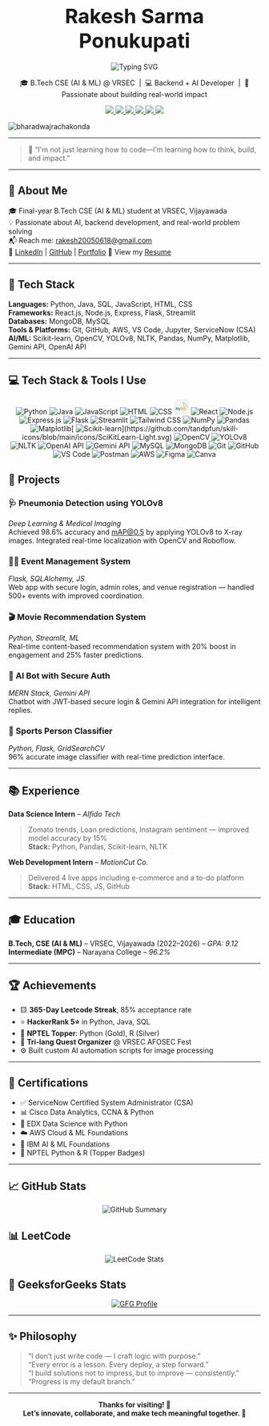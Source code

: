 <h1 align="center">
  <strong style="font-size:40px;">Rakesh Sarma Ponukupati</strong>
</h1>

<p align="center">
  <img src="https://readme-typing-svg.herokuapp.com?font=Fira+Code&size=22&duration=3000&pause=1000&color=00FEEF&center=true&vCenter=true&width=800&lines=AI+%26+ML+Engineer+in+the+Making.;Backend+Dev+who+loves+clean+architecture.;Problem+Solver+with+an+eye+for+detail.;Coding+my+way+into+impactful+innovation." alt="Typing SVG" />
</p>

<p align="center">
  🎓 B.Tech CSE (AI & ML) @ VRSEC &nbsp;|&nbsp; 💻 Backend + AI Developer &nbsp;|&nbsp; 🚀 Passionate about building real-world impact
</p>

<p align="center">
  <a href="https://rakesh-005.github.io/Portfolio/" target="_blank">
    <img src="https://img.shields.io/badge/Portfolio-000?style=for-the-badge&logo=react&logoColor=61DAFB"/>
  </a>
  <a href="https://linkedin.com/in/rakesh-sarma-ponukupati-6b3512259" target="_blank">
    <img src="https://img.shields.io/badge/LinkedIn-0077B5?style=for-the-badge&logo=linkedin&logoColor=white"/>
  </a>
  <a href="mailto:rakesh20050618@gmail.com">
    <img src="https://img.shields.io/badge/Gmail-EA4335?style=for-the-badge&logo=gmail&logoColor=white"/>
  </a>
  <a href="https://github.com/Rakesh-005">
    <img src="https://img.shields.io/badge/GitHub-181717?style=for-the-badge&logo=github&logoColor=white"/>
  </a>
  <a href="https://leetcode.com/u/rakesh20050618/" target="_blank">
    <img src="https://img.shields.io/badge/LeetCode-FFA116?style=for-the-badge&logo=leetcode&logoColor=white"/>
  </a>
  <a href="https://www.geeksforgeeks.org/user/rakesh20lg60/" target="_blank">
    <img src="https://img.shields.io/badge/GeeksforGeeks-1F8A70?style=for-the-badge&logo=geeksforgeeks&logoColor=white"/>
  </a>
</p>


<p align="left"> <img src="https://komarev.com/ghpvc/?username=bharadwajrachakonda&label=Profile%20views&color=0e75b6&style=flat" alt="bharadwajrachakonda" /> </p>

---

> 🧠 “I'm not just learning how to code—I’m learning how to think, build, and impact.”
---

## 🧠 About Me

🎓 Final-year B.Tech CSE (AI & ML) student at VRSEC, Vijayawada  
💡 Passionate about AI, backend development, and real-world problem solving  
📬 Reach me: [rakesh20050618@gmail.com](mailto:rakesh20050618@gmail.com)  
🔗 [LinkedIn](https://www.linkedin.com/in/rakesh-sarma-ponukupati-6b3512259/) | [GitHub](https://github.com/Rakesh-005) | [Portfolio](https://rakesh-005.github.io/Portfolio/)
📄 View my [Resume]([https://bharadwajrachakonda.github.io/Portfolio/Resume.pdf](https://drive.google.com/file/d/1XVNg_5sc5tfsRNPFaVsKRqNkzV-t0Jjv/view?usp=drive_link))


---

## 🔨 Tech Stack

**Languages:** Python, Java, SQL, JavaScript, HTML, CSS  
**Frameworks:** React.js, Node.js, Express, Flask, Streamlit  
**Databases:** MongoDB, MySQL  
**Tools & Platforms:** Git, GitHub, AWS, VS Code, Jupyter, ServiceNow (CSA)  
**AI/ML:** Scikit-learn, OpenCV, YOLOv8, NLTK, Pandas, NumPy, Matplotlib, Gemini API, OpenAI API

---

## 💻 Tech Stack & Tools I Use

<div align="center">

<!-- Programming Languages -->
<img src="https://skillicons.dev/icons?i=py" height="30" alt="Python" />
<img src="https://skillicons.dev/icons?i=java" height="30" alt="Java" />
<img src="https://skillicons.dev/icons?i=js" height="30" alt="JavaScript" />
<img src="https://skillicons.dev/icons?i=html" height="30" alt="HTML" />
<img src="https://skillicons.dev/icons?i=css" height="30" alt="CSS" />
<img src="https://raw.githubusercontent.com/tandpfun/skill-icons/main/icons/MySQL-Light.svg" height="30" alt="SQL" />



<!-- Frameworks & Libraries -->
<img src="https://skillicons.dev/icons?i=react" height="30" alt="React" />
<img src="https://skillicons.dev/icons?i=nodejs" height="30" alt="Node.js" />
<img src="https://skillicons.dev/icons?i=express" height="30" alt="Express.js" />
<img src="https://skillicons.dev/icons?i=flask" height="30" alt="Flask" />
<img src="https://cdn.jsdelivr.net/gh/devicons/devicon/icons/streamlit/streamlit-original.svg" height="30" alt="Streamlit" />
<img src="https://skillicons.dev/icons?i=tailwind" height="30" alt="Tailwind CSS" />

<!-- AI/ML & Data Science -->
<img src="https://cdn.jsdelivr.net/gh/devicons/devicon/icons/numpy/numpy-original.svg" height="30" alt="NumPy" />
<img src="https://cdn.jsdelivr.net/gh/devicons/devicon/icons/pandas/pandas-original.svg" height="30" alt="Pandas" />
<img src="https://cdn.jsdelivr.net/gh/devicons/devicon/icons/matplotlib/matplotlib-original.svg" height="30" alt="Matplotlib" />[
<img src="https://cdn.jsdelivr.net/gh/devicons/devicon/icons/scikit-learn/scikit-learn-original.svg" height="30" alt="Scikit-learn" />](https://github.com/tandpfun/skill-icons/blob/main/icons/SciKitLearn-Light.svg)
<img src="https://cdn.jsdelivr.net/gh/devicons/devicon/icons/opencv/opencv-original.svg" height="30" alt="OpenCV" />
<img src="https://img.shields.io/badge/YOLOv8-FFBB00?style=flat&logo=python&logoColor=black" height="25" alt="YOLOv8" />
<img src="https://img.shields.io/badge/NLTK-4584b6?style=flat&logo=python&logoColor=white" height="25" alt="NLTK" />
<img src="https://img.shields.io/badge/OpenAI_API-412991?style=flat&logo=openai&logoColor=white" height="25" alt="OpenAI API" />
<img src="https://img.shields.io/badge/Gemini_API-000?style=flat&logo=google&logoColor=white" height="25" alt="Gemini API" />

<!-- Databases -->
<img src="https://skillicons.dev/icons?i=mysql" height="30" alt="MySQL" />
<img src="https://skillicons.dev/icons?i=mongodb" height="30" alt="MongoDB" />

<!-- Dev Tools -->
<img src="https://skillicons.dev/icons?i=git" height="30" alt="Git" />
<img src="https://skillicons.dev/icons?i=github" height="30" alt="GitHub" />
<img src="https://skillicons.dev/icons?i=vscode" height="30" alt="VS Code" />
<img src="https://skillicons.dev/icons?i=postman" height="30" alt="Postman" />
<img src="https://skillicons.dev/icons?i=aws" height="30" alt="AWS" />

<!-- Design -->
<img src="https://skillicons.dev/icons?i=figma" height="30" alt="Figma" />
<img src="https://cdn.simpleicons.org/canva/00C4CC" height="30" alt="Canva" />

</div>


## 🚀 Projects

### 🩺 Pneumonia Detection using YOLOv8  
*Deep Learning & Medical Imaging*  
Achieved 98.6% accuracy and mAP@0.5 by applying YOLOv8 to X-ray images. Integrated real-time localization with OpenCV and Roboflow.

### 🧑‍💼 Event Management System  
*Flask, SQLAlchemy, JS*  
Web app with secure login, admin roles, and venue registration — handled 500+ events with improved coordination.

### 🎬 Movie Recommendation System  
*Python, Streamlit, ML*  
Real-time content-based recommendation system with 20% boost in engagement and 25% faster predictions.

### 🤖 AI Bot with Secure Auth  
*MERN Stack, Gemini API*  
Chatbot with JWT-based secure login & Gemini API integration for intelligent replies.

### 🏅 Sports Person Classifier  
*Python, Flask, GridSearchCV*  
96% accurate image classifier with real-time prediction interface.

---

## 📚 Experience

**Data Science Intern** – *Alfido Tech*  
> Zomato trends, Loan predictions, Instagram sentiment — improved model accuracy by 15%  
**Stack:** Python, Pandas, Scikit-learn, NLTK

**Web Development Intern** – *MotionCut Co.*  
> Delivered 4 live apps including e-commerce and a to-do platform  
**Stack:** HTML, CSS, JS, GitHub

---

## 🎓 Education

**B.Tech, CSE (AI & ML)** – VRSEC, Vijayawada (2022–2026) – *GPA: 9.12*  
**Intermediate (MPC)** – Narayana College – *96.2%*

---

## 🏆 Achievements

- 🟨 **365-Day Leetcode Streak**, 85% acceptance rate  
- ⭐ **HackerRank 5⭐** in Python, Java, SQL  
- 🥇 **NPTEL Topper**: Python (Gold), R (Silver)  
- 🧠 **Tri-lang Quest Organizer** @ VRSEC AFOSEC Fest  
- ⚙️ Built custom AI automation scripts for image processing

---

## 📜 Certifications

- ✅ ServiceNow Certified System Administrator (CSA)  
- 📊 Cisco Data Analytics, CCNA & Python  
- 🧪 EDX Data Science with Python  
- ☁️ AWS Cloud & ML Foundations  
- 🧬 IBM AI & ML Foundations  
- 🐍 NPTEL Python & R (Topper Badges)

---
## 📈 GitHub Stats


<div align="center">
  <img src="https://github-profile-summary-cards.vercel.app/api/cards/profile-details?username=Rakesh-005&theme=dracula&hide_border=true" alt="GitHub Summary" height="150"/>
</div>

## 📊 LeetCode

<div align="center">
  <img src="https://leetcard.jacoblin.cool/rakesh20050618?theme=dark&font=Fira+Code&ext=heatmap" alt="LeetCode Stats" />
</div>




## 📗 GeeksforGeeks Stats


<p align="center">
  <a href="https://www.geeksforgeeks.org/user/rakesh20lg60/" target="_blank">
    <img src="https://img.shields.io/badge/GeeksforGeeks-1F8A70?style=for-the-badge&logo=geeksforgeeks&logoColor=white" alt="GFG Profile"/>
  </a>
</p>


---
## ✨ Philosophy

> “I don’t just write code — I craft logic with purpose.”  
> “Every error is a lesson. Every deploy, a step forward.”  
> “I build solutions not to impress, but to improve — consistently.”  
> “Progress is my default branch.”

---

<div align="center">
  <strong>Thanks for visiting! 👋<br>Let’s innovate, collaborate, and make tech meaningful together. 🚀</strong>  
</div>

